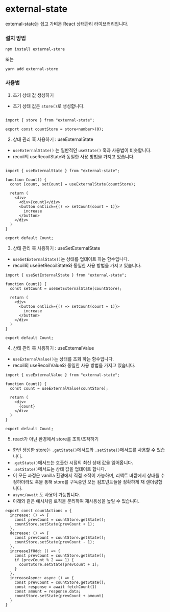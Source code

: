 # external-state

external-state는 쉽고 가벼운 React 상태관리 라이브러리입니다.

### 설치 방법
```
npm install external-store
```
또는
```
yarn add external-store
```

### 사용법

1. 초기 상태 값 생성하기

- 초기 상태 값은 `store()`로 생성합니다.

```tsx

import { store } from "external-state";

export const countStore = store<number>(0);
```

2. 상태 관리 훅 사용하기 : useExternalState
- `useExternalState()` 는 일반적인 `useState()` 훅과 사용법이 비슷합니다.
- recoil의 useRecoilState와 동일한 사용 방법을 가지고 있습니다.

```tsx

import { useExternalState } from "external-state";

function Count() {
  const [count, setCount] = useExternalState(countStore);

  return (
    <div>
      <div>{count}</div>
      <button onClick={() => setCount(count + 1)}>
        increase
      </button>
    </div>
  )
}

export default Count;
```

3. 상태 관리 훅 사용하기 : useSetExternalState
- `useSetExternalState()`는 상태를 업데이트 하는 함수입니다.
- recoil의 useSetRecoilState와 동일한 사용 방법을 가지고 있습니다.

```tsx
import { useSetExternalState } from "external-state";

function Count() {
  const setCount = useSetExternalState(countStore);

  return (
    <div>
      <button onClick={() => setCount(count + 1)}>
        increase
      </button>
    </div>
  )
}

export default Count;
```

4. 상태 관리 훅 사용하기 : useExternalValue
- `useExternalValue()`는 상태를 조회 하는 함수입니다.
- recoil의 useRecoilValue와 동일한 사용 방법을 가지고 있습니다.

```tsx
import { useExternalValue } from "external-state";

function Count() {
  const count = useExternalValue(countStore);

  return (
    <div>
      {count}
    </div>
  )
}

export default Count;
```

5. react가 아닌 환경에서 store를 조회/조작하기
- 한번 생성한 store는 `.getState()`메서드와 `.setState()`메서드를 사용할 수 있습니다.
- `.getState()`메서드는 호출한 시점의 최신 상태 값을 읽어옵니다.
- `.setState()`메서드는 상태 값을 업데이트 합니다.
- 이 모든 과정은 vanilla 환경에서 직접 조작이 가능하며, 리액트 바깥에서 상태를 수정하더라도 훅을 통해 store를 구독중인 모든 컴포넌트들을 정확하게 재 렌더링합니다.
- `async/await` 도 사용이 가능합니다.
- 아래와 같은 예시처럼 로직을 분리하여 재사용성을 높일 수 있습니다.

```tsx
export const countActions = {
  increase: () => {
    const prevCount = countStore.getState();
    countStore.setState(prevCount + 1);
  },
  decrease: () => {
    const prevCount = countStore.getState();
    countStore.setState(prevCount - 1);
  },
  increaseIfOdd: () => {
    const prevCount = countStore.getState();
    if (prevCount % 2 === 1) {
      countStore.setState(prevCount + 1);
    }
  },
  increaseAsync: async () => {
    const prevCount = countStore.getState();
    const response = await fetchCount(1)
    const amount = response.data;
    countStore.setState(prevCount + amount)
  }
}
```

